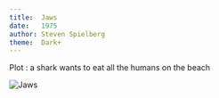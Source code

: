 ```yaml
---
title:  Jaws
date:   1975
author: Steven Spielberg
theme:  Dark+
---
```


Plot : a shark wants to eat all the humans on the beach

![Jaws](img/jaws.png)